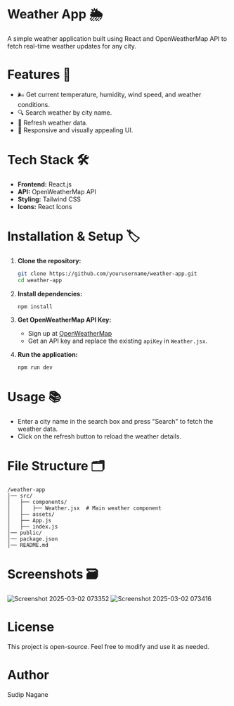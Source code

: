 # Weather App 🌦️

A simple weather application built using React and OpenWeatherMap API to fetch real-time weather updates for any city.

# Features 🚀
- 🌬️ Get current temperature, humidity, wind speed, and weather conditions.
- 🔍 Search weather by city name.
- 🔄 Refresh weather data.
- 🎨 Responsive and visually appealing UI.

# Tech Stack 🛠️
- **Frontend:** React.js
- **API:** OpenWeatherMap API
- **Styling:** Tailwind CSS
- **Icons:** React Icons

# Installation & Setup 🏷️

1. **Clone the repository:**
   ```sh
   git clone https://github.com/yourusername/weather-app.git
   cd weather-app
   ```

2. **Install dependencies:**
   ```sh
   npm install
   ```

3. **Get OpenWeatherMap API Key:**
   - Sign up at [OpenWeatherMap](https://openweathermap.org/)
   - Get an API key and replace the existing `apiKey` in `Weather.jsx`.

4. **Run the application:**
   ```sh
   npm run dev
   ```

# Usage 📚
- Enter a city name in the search box and press "Search" to fetch the weather data.
- Click on the refresh button to reload the weather details.

# File Structure 🗂️
```
/weather-app
│── src/
│   ├── components/
│   │   ├── Weather.jsx  # Main weather component
│   ├── assets/
│   ├── App.js
│   ├── index.js
│── public/
│── package.json
│── README.md
```

# Screenshots 🗃️

![Screenshot 2025-03-02 073352](https://github.com/user-attachments/assets/134922a6-b799-4fbf-8d94-861e57c4d986)
![Screenshot 2025-03-02 073416](https://github.com/user-attachments/assets/cb074bca-91a3-4927-bf83-51d7ce8f8220)

# License

This project is open-source. Feel free to modify and use it as needed.

# Author

Sudip Nagane



